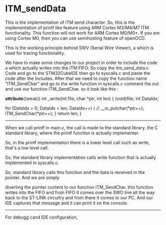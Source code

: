 # ITM_sendData
This is the implementation of ITM send character.
So, this is the implementation of printf like feature using ARM Cortex M3/M4/M7 ITM functionality.
This function will not work for ARM Cortex M0/M0+. If you are using Cortex M0, then you can use semihosting feature of openOCD.

This is the working principle behind SWV (Serial Wire Viewer), a which is used for tracing functionality.

We have to make some changes to our project in order to include the code a which actually writes into the ITM FIFO. So copy the itm_send_data.c Code and go to the STM32CubeIDE then go to syscalls.c and paste the code after the Includes. After that we need to copy the function name "ITM_SendChar" and go to the write function in syscalls.c comment the out and use our function ITM_SendChar. so it look like this :

__attribute__((weak)) int _write(int file, char *ptr, int len)
{
  (void)file;
  int DataIdx;

  for (DataIdx = 0; DataIdx < len; DataIdx++)
  {
//    __io_putchar(*ptr++);
	  ITM_SendChar(*ptr++);
  }
  return len;
}

************************************
When we call printf in main.c, the call is made to the standard library. the C standard library, where the printf function is actually implementer.

So, in the printf implementation there is a lower level call such as write, that's a low level call.

So, the standard library implementation calls write function that is actually implemented in syscalls.c.

So, standard library calls this function and the data is received in the pointer. And we are simply

diverting the pointer content to our function ITM_SendChar. this function writes into the FIFO and from FIFO it comes over the SWO line all the way back to the ST-LINK circuitry and from there it comes to our PC. And our IDE captures that message and it can print it on the console.
***********************************
For debugg cand IDE configuration,

